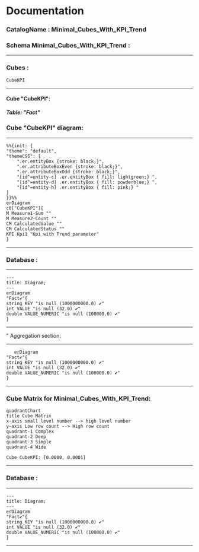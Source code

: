 # Documentation
### CatalogName : Minimal_Cubes_With_KPI_Trend
### Schema Minimal_Cubes_With_KPI_Trend : 
---
### Cubes :

    CubeKPI

---
#### Cube "CubeKPI":

    

##### Table: "Fact"

### Cube "CubeKPI" diagram:

---

```mermaid
%%{init: {
"theme": "default",
"themeCSS": [
    ".er.entityBox {stroke: black;}",
    ".er.attributeBoxEven {stroke: black;}",
    ".er.attributeBoxOdd {stroke: black;}",
    "[id^=entity-c] .er.entityBox { fill: lightgreen;} ",
    "[id^=entity-d] .er.entityBox { fill: powderblue;} ",
    "[id^=entity-h] .er.entityBox { fill: pink;} "
]
}}%%
erDiagram
c0["CubeKPI"]{
M Measure1-Sum ""
M Measure2-Count ""
CM CalculatedValue ""
CM CalculatedStatus ""
KPI Kpi1 "Kpi with Trend parameter"
}
```
---
### Database :
---
```mermaid
---
title: Diagram;
---
erDiagram
"Fact✔"{
string KEY "is null (1000000000.0) ✔"
int VALUE "is null (32.0) ✔"
double VALUE_NUMERIC "is null (100000.0) ✔"
}

```
---
" Aggregation section:

---
```mermaid
   erDiagram
"Fact✔"{
string KEY "is null (1000000000.0) ✔"
int VALUE "is null (32.0) ✔"
double VALUE_NUMERIC "is null (100000.0) ✔"
}
```
---
### Cube Matrix for Minimal_Cubes_With_KPI_Trend:
```mermaid
quadrantChart
title Cube Matrix
x-axis small level number --> high level number
y-axis Low row count --> High row count
quadrant-1 Complex
quadrant-2 Deep
quadrant-3 Simple
quadrant-4 Wide

Cube CubeKPI: [0.0000, 0.0001]
```
---
### Database :
---
```mermaid
---
title: Diagram;
---
erDiagram
"Fact✔"{
string KEY "is null (1000000000.0) ✔"
int VALUE "is null (32.0) ✔"
double VALUE_NUMERIC "is null (100000.0) ✔"
}

```
---
